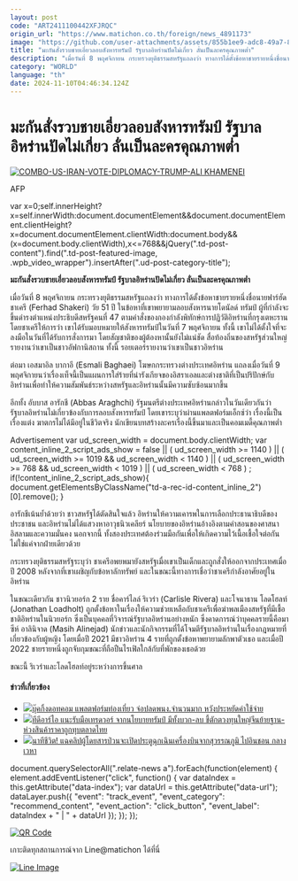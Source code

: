 ```yaml
---
layout: post
code: "ART2411100442XFJRQC"
origin_url: "https://www.matichon.co.th/foreign/news_4891173"
image: "https://github.com/user-attachments/assets/855b1ee9-adc8-49a7-850b-6f45adef5800"
title: "มะกันสั่งรวบชายเอี่ยวลอบสังหารทรัมป์ รัฐบาลอิหร่านปัดไม่เกี่ยว ลั่นเป็นละครคุณภาพต่ำ"
description: "เมื่อวันที่ 8 พฤศจิกายน กระทรวงยุติธรรมสหรัฐแถลงว่า ทางการได้ตั้งข้อหาชายรายหนึ่งชื่อนายฟาร์ฮัด ชาเครี (Ferhad Shakeri) วัย 51 ปี ในข้อหาที่เขาพยายามลอบสังหารนายโดนัลด์ ทรัมป์ ผู้ที่กำลังจะขึ้นดำรงตำแหน่งประธิบดีสหรัฐคนที่ 47 ตามคำสั่งของกองกำลังพิทักษ์การปฏิวัติอิหร่านที่กรุงเตหะราน โดยชาเครีให้การว่า เขาได้รับมอบหมายให้สังหารทรัมป์ในวันที่ 7 พฤศจิกายน ทั้งนี้ เขาไม่ได้ตั้งใจที่จะลงมือในวันที่ได้รับการสั่งการมา โดยสัญชาติของผู้ต้องหานั้นยังไม่แน่ชัด สื่อท้องถิ่นของสหรัฐส่วนใหญ่รายงานว่าเขาเป็นชาวอัฟกานิสถาน ทั้งนี้ รอยเตอร์รายงานว่าเขาเป็นชาวอิหร่าน"
category: "WORLD"
language: "th"
date: 2024-11-10T04:46:34.124Z
---
```


# มะกันสั่งรวบชายเอี่ยวลอบสังหารทรัมป์ รัฐบาลอิหร่านปัดไม่เกี่ยว ลั่นเป็นละครคุณภาพต่ำ

[![](https://www.matichon.co.th/wp-content/uploads/2024/11/728-AFP__20241108__36LR6MV__v1__HighRes__ComboUsIranVoteDiplomacyTrumpAliKhamenei.jpg "COMBO-US-IRAN-VOTE-DIPLOMACY-TRUMP-ALI KHAMENEI")](https://www.matichon.co.th/wp-content/uploads/2024/11/728-AFP__20241108__36LR6MV__v1__HighRes__ComboUsIranVoteDiplomacyTrumpAliKhamenei.jpg)

AFP

var x=0;self.innerHeight?x=self.innerWidth:document.documentElement&&document.documentElement.clientHeight?x=document.documentElement.clientWidth:document.body&&(x=document.body.clientWidth),x<=768&&jQuery(".td-post-content").find(".td-post-featured-image, .wpb\_video\_wrapper").insertAfter(".ud-post-category-title");

**มะกันสั่งรวบชายเอี่ยวลอบสังหารทรัมป์ รัฐบาลอิหร่านปัดไม่เกี่ยว ลั่นเป็นละครคุณภาพต่ำ**

เมื่อวันที่ 8 พฤศจิกายน กระทรวงยุติธรรมสหรัฐแถลงว่า ทางการได้ตั้งข้อหาชายรายหนึ่งชื่อนายฟาร์ฮัด ชาเครี (Ferhad Shakeri) วัย 51 ปี ในข้อหาที่เขาพยายามลอบสังหารนายโดนัลด์ ทรัมป์ ผู้ที่กำลังจะขึ้นดำรงตำแหน่งประธิบดีสหรัฐคนที่ 47 ตามคำสั่งของกองกำลังพิทักษ์การปฏิวัติอิหร่านที่กรุงเตหะราน โดยชาเครีให้การว่า เขาได้รับมอบหมายให้สังหารทรัมป์ในวันที่ 7 พฤศจิกายน ทั้งนี้ เขาไม่ได้ตั้งใจที่จะลงมือในวันที่ได้รับการสั่งการมา โดยสัญชาติของผู้ต้องหานั้นยังไม่แน่ชัด สื่อท้องถิ่นของสหรัฐส่วนใหญ่รายงานว่าเขาเป็นชาวอัฟกานิสถาน ทั้งนี้ รอยเตอร์รายงานว่าเขาเป็นชาวอิหร่าน

ต่อมา เอสมาอิล บากาอี (Esmali Baghaei) โฆษกกระทรวงต่างประเทศอิหร่าน แถลงเมื่อวันที่ 9 พฤศจิกายนว่าเรื่องเท็จนี้เป็นแผนการใส่ร้ายที่น่ารังเกียจของอิสราเอลและต่างชาติที่เป็นปริปักษ์กับอิหร่านเพื่อทำให้ความสัมพันธ์ระหว่างสหรัฐและอิหร่านนั้นมีความซับซ้อนมากขึ้น

อีกทั้ง อับบาส อารักชี (Abbas Araghchi) รัฐมนตรีต่างประเทศอิหร่านกล่าวในวันเดียวกันว่า รัฐบาลอิหร่านไม่เกี่ยวข้องกับการลอบสังหารทรัมป์ โดยเขาระบุว่าผ่านแพลตฟอร์มเอ็กซ์ว่า เรื่องนี้เป็นเรื่องแต่ง ฆาตกรไม่ได้มีอยู่ในชีวิตจริง นักเขียนบทสร้างละครเรื่องนี้ขึ้นมาและเป็นคอมเมดี้คุณภาพต่ำ

Advertisement var ud\_screen\_width = document.body.clientWidth; var content\_inline\_2\_script\_ads\_show = false || ( ud\_screen\_width >= 1140 ) || ( ud\_screen\_width >= 1019 && ud\_screen\_width < 1140 ) || ( ud\_screen\_width >= 768 && ud\_screen\_width < 1019 ) || ( ud\_screen\_width < 768 ) ; if(!content\_inline\_2\_script\_ads\_show){ document.getElementsByClassName("td-a-rec-id-content\_inline\_2")\[0\].remove(); }

อารักชีเน้นย้ำด้วยว่า ชาวสหรัฐได้ตัดสินใจแล้ว อิหร่านให้ความเคารพในการเลือกประธานาธิบดีของประชาชน และอิหร่านไม่ได้แสวงหาอาวุธนิวเคลียร์ นโยบายของอิหร่านอ้างอิงตามคำสอนของศาสนาอิสลามและความมั่นคง นอกจากนี้ ทั้งสองประเทศต้องร่วมมือกันเพื่อให้เกิดความไว้เนื้อเชื้อใจต่อกัน ไม่ใช่แค่จากฝ่ายเดียวด้วย

กระทรวงยุติธรรมสหรัฐระบุว่า ชาเครีอพยพมายังสหรัฐเมื่อเขาเป็นเด็กและถูกสั่งให้ออกจากประเทศเมื่อปี 2008 หลังจากที่เขาเผชิญกับข้อหาลักทรัพย์ และในขณะนี้ทางการเชื่อว่าชาเครีกำลังอาศัยอยู่ในอิหร่าน

ในขณะเดียวกัน ชาวนิวยอร์ก 2 ราย ชื่อคาร์ไลล์ ริเวร่า (Carlisle Rivera) และโจนาธาน โลดโฮลท์ (Jonathan Loadholt) ถูกตั้งข้อหาในเรื่องให้ความช่วยเหลือกับชาเครีเพื่อฆ่าพลเมืองสหรัฐที่มีเชื้อชาติอิหร่านในนิวยอร์ก ซึ่งเป็นบุคคลที่วิจารณ์รัฐบาลอิหร่านอย่างหนัก ซึ่งคาดการณ์ว่าบุคคลรายนี้คือมาซีห์ อาลินิจาด (Masih Alinejad) นักข่าวและนักกิจกรรมที่ได้โจมตีรัฐบาลอิหร่านในเรื่องกฎหมายที่เกี่ยวข้องกับผู้หญิง โดยเมื่อปี 2021 มีชาวอิหร่าน 4 รายที่ถูกตั้งข้อหาพยายามลักพาตัวเธอ และเมื่อปี 2022 ชายรายหนึ่งถูกจับกุมขณะที่ถือปืนไรเฟิลใกล้กับที่พักของเธอด้วย

ขณะนี้ ริเวร่าและโลดโฮลท์อยู่ระหว่างการขึ้นศาล

#### ข่าวที่เกี่ยวข้อง

*   [![](https://www.matichon.co.th/wp-content/uploads/2024/11/ปกข่าว-7281-79.jpg)บุ๊คกิ้งดอทคอม แพลตฟอร์มท่องเที่ยว จ่อปลดพนง.จำนวนมาก หวังประหยัดค่าใช้จ่าย](https://www.matichon.co.th/foreign/news_4890987)
*   [![](https://www.matichon.co.th/wp-content/uploads/2024/11/111-30.jpg)ทีดีอาร์ไอ แนะรับมือเทรดวอร์ จากนโยบายทรัมป์ มีทั้งบวก-ลบ ชี้ตักตวงทุนใหญ่จีนย้ายฐาน-ห่วงสินค้าราคาถูกทุบตลาดไทย](https://www.matichon.co.th/economy/news_4890840)
*   [![](https://www.matichon.co.th/wp-content/uploads/2024/11/11-85.jpg)นาทีชีวิต! แฉคลิปผู้โดยสารป่วนจะเปิดประตูฉุกเฉินเครื่องบินจากสุวรรณภูมิ ไปอินชอน กลางเวหา](https://www.matichon.co.th/social/news_4890709)

document.querySelectorAll(".relate-news a").forEach(function(element) { element.addEventListener("click", function() { var dataIndex = this.getAttribute("data-index"); var dataUrl = this.getAttribute("data-url"); dataLayer.push({ "event": "track\_event", "event\_category": "recommend\_content", "event\_action": "click\_button", "event\_label": dataIndex + " | " + dataUrl }); }); });

[![QR Code](https://www.matichon.co.th/wp-content/uploads/2023/07/wob1371z.jpg)](https://lin.ee/ht0nDxX)

เกาะติดทุกสถานการณ์จาก Line@matichon ได้ที่นี่

[![Line Image](https://www.matichon.co.th/wp-content/uploads/2023/07/th.png)](https://lin.ee/ht0nDxX)